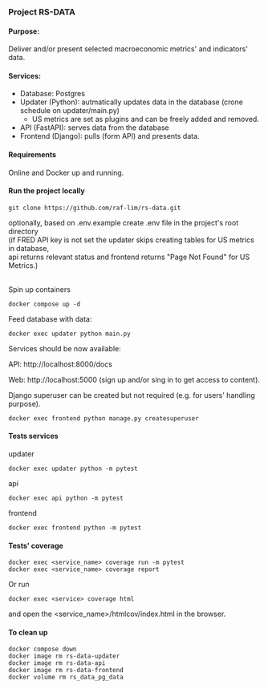 ### Project RS-DATA

#### Purpose:
Deliver and/or present selected macroeconomic metrics' and indicators' data.

#### Services:
- Database: Postgres
- Updater (Python): autmatically updates data in the database (crone schedule on updater/main.py)
  - US metrics are set as plugins and can be freely added and removed.
- API (FastAPI): serves data from the database
- Frontend (Django): pulls (form API) and presents data.

#### Requirements
Online and Docker up and running.

#### Run the project locally
```
git clone https://github.com/raf-lim/rs-data.git
```
<div>optionally, based on .env.example create .env file in the project's root directory</div>
<div>(if FRED API key is not set the updater skips creating tables for US metrics in database,</div>
<div>api returns relevant status and frontend returns "Page Not Found" for US Metrics.)</div><br>

Spin up containers

```
docker compose up -d
```
Feed database with data:
```
docker exec updater python main.py
```
Services should be now available:

API: http://localhost:8000/docs

Web: http://localhost:5000 (sign up and/or sing in to get access to content).

Django superuser can be created but not required (e.g. for users' handling purpose).
```
docker exec frontend python manage.py createsuperuser
```

#### Tests services
updater
```
docker exec updater python -m pytest
```
api
```
docker exec api python -m pytest
```
frontend
```
docker exec frontend python -m pytest
```

#### Tests' coverage
```
docker exec <service_name> coverage run -m pytest
docker exec <service_name> coverage report
```
Or run
```
docker exec <service> coverage html
```
and open the <service_name>/htmlcov/index.html in the browser.

#### To clean up
```
docker compose down
docker image rm rs-data-updater
docker image rm rs-data-api
docker image rm rs-data-frontend
docker volume rm rs_data_pg_data
```
